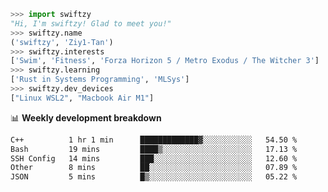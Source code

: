 ```python
>>> import swiftzy
"Hi, I'm swiftzy! Glad to meet you!"
>>> swiftzy.name
('swiftzy', 'Ziy1-Tan')
>>> swiftzy.interests
['Swim', 'Fitness', 'Forza Horizon 5 / Metro Exodus / The Witcher 3']
>>> swiftzy.learning
['Rust in Systems Programming', 'MLSys']
>>> swiftzy.dev_devices
["Linux WSL2", "Macbook Air M1"]
```
📊 **Weekly development breakdown**
<!--START_SECTION:waka-->

```txt
C++          1 hr 1 min      █████████████▓░░░░░░░░░░░   54.50 %
Bash         19 mins         ████▒░░░░░░░░░░░░░░░░░░░░   17.13 %
SSH Config   14 mins         ███░░░░░░░░░░░░░░░░░░░░░░   12.60 %
Other        8 mins          ██░░░░░░░░░░░░░░░░░░░░░░░   07.89 %
JSON         5 mins          █▒░░░░░░░░░░░░░░░░░░░░░░░   05.22 %
```

<!--END_SECTION:waka-->
